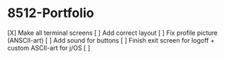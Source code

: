 # 8512-Portfolio

[X] Make all terminal screens 
[ ] Add correct layout
[ ] Fix profile picture (ANSCII-art)
[ ] Add sound for buttons
[ ] Finish exit screen for logoff + custom ASCII-art for j/OS
[ ]
